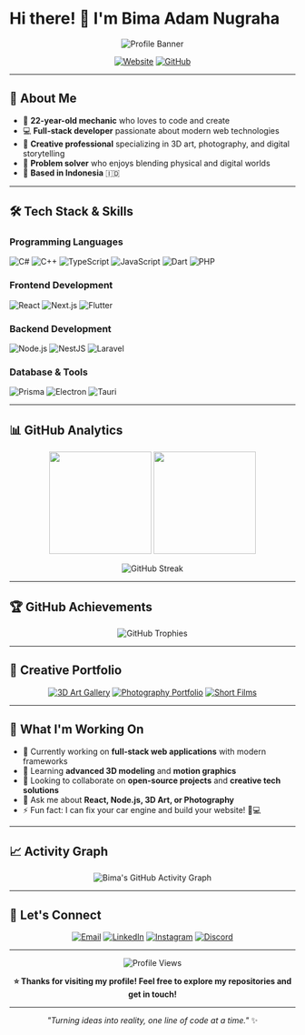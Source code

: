 # Hi there! 👋 I'm Bima Adam Nugraha

<div align="center">
  
  ![Profile Banner](https://readme-typing-svg.demolab.com?font=Fira+Code&size=22&pause=1000&color=00D4FF&center=true&vCenter=true&width=600&lines=Full+Stack+Developer+%F0%9F%92%BB;Creative+Mechanic+%F0%9F%94%A7;3D+Artist+%26+Visual+Storyteller+%F0%9F%8E%A8;Bringing+Ideas+to+Life+%F0%9F%9A%80)
  
  [![Website](https://img.shields.io/badge/🌐_Website-bimaadamrin.my.id-FF4088?style=for-the-badge&logoColor=white)](https://bimaadamrin.my.id)
  [![GitHub](https://img.shields.io/badge/GitHub-@bimaadam-181717?style=for-the-badge&logo=github&logoColor=white)](https://github.com/bimaadam)
  
</div>

---

## 🚀 About Me

- 🔧 **22-year-old mechanic** who loves to code and create
- 💻 **Full-stack developer** passionate about modern web technologies
- 🎨 **Creative professional** specializing in 3D art, photography, and digital storytelling
- 🌟 **Problem solver** who enjoys blending physical and digital worlds
- 📍 **Based in Indonesia** 🇮🇩

---

## 🛠️ Tech Stack & Skills

### Programming Languages
![C#](https://img.shields.io/badge/C%23-239120?style=for-the-badge&logo=c-sharp&logoColor=white)
![C++](https://img.shields.io/badge/C++-00599C?style=for-the-badge&logo=cplusplus&logoColor=white)
![TypeScript](https://img.shields.io/badge/TypeScript-007ACC?style=for-the-badge&logo=typescript&logoColor=white)
![JavaScript](https://img.shields.io/badge/JavaScript-F7DF1E?style=for-the-badge&logo=javascript&logoColor=black)
![Dart](https://img.shields.io/badge/Dart-0175C2?style=for-the-badge&logo=dart&logoColor=white)
![PHP](https://img.shields.io/badge/PHP-777BB4?style=for-the-badge&logo=php&logoColor=white)

### Frontend Development
![React](https://img.shields.io/badge/React-20232A?style=for-the-badge&logo=react&logoColor=61DAFB)
![Next.js](https://img.shields.io/badge/Next.js-000000?style=for-the-badge&logo=nextdotjs&logoColor=white)
![Flutter](https://img.shields.io/badge/Flutter-02569B?style=for-the-badge&logo=flutter&logoColor=white)

### Backend Development
![Node.js](https://img.shields.io/badge/Node.js-43853D?style=for-the-badge&logo=node.js&logoColor=white)
![NestJS](https://img.shields.io/badge/NestJS-E0234E?style=for-the-badge&logo=nestjs&logoColor=white)
![Laravel](https://img.shields.io/badge/Laravel-FF2D20?style=for-the-badge&logo=laravel&logoColor=white)

### Database & Tools
![Prisma](https://img.shields.io/badge/Prisma-3982CE?style=for-the-badge&logo=Prisma&logoColor=white)
![Electron](https://img.shields.io/badge/Electron-191970?style=for-the-badge&logo=Electron&logoColor=white)
![Tauri](https://img.shields.io/badge/Tauri-FFC131?style=for-the-badge&logo=Tauri&logoColor=white)

---

## 📊 GitHub Analytics

<div align="center">
  
  <img height="180em" src="https://github-readme-stats.vercel.app/api?username=bimaadam&show_icons=true&theme=tokyonight&include_all_commits=true&count_private=true&hide_border=true"/>
  <img height="180em" src="https://github-readme-stats.vercel.app/api/top-langs/?username=bimaadam&layout=compact&langs_count=8&theme=tokyonight&hide_border=true&hide=html,scss,css"/>
  
</div>

<div align="center">
  
  ![GitHub Streak](https://streak-stats.demolab.com?user=bimaadam&theme=tokyonight&hide_border=true&date_format=j%20M%5B%20Y%5D)
  
</div>

---

## 🏆 GitHub Achievements

<div align="center">
  
  ![GitHub Trophies](https://github-profile-trophy.vercel.app/?username=bimaadam&theme=tokyonight&no-frame=true&no-bg=true&margin-w=4&rank=SSS,SS,S,AAA,AA,A,B)
  
</div>

---

## 🎨 Creative Portfolio

<div align="center">
  
  [![3D Art Gallery](https://img.shields.io/badge/🎨_3D_Art_Gallery-FF6B6B?style=for-the-badge&logoColor=white)](https://bimaadamrin.my.id/3d-art)
  [![Photography Portfolio](https://img.shields.io/badge/📸_Photography-4ECDC4?style=for-the-badge&logoColor=white)](https://bimaadamrin.my.id/photography)
  [![Short Films](https://img.shields.io/badge/🎬_Short_Films-45B7D1?style=for-the-badge&logoColor=white)](https://bimaadamrin.my.id/films)
  
</div>

---

## 🌟 What I'm Working On

- 🔭 Currently working on **full-stack web applications** with modern frameworks
- 🌱 Learning **advanced 3D modeling** and **motion graphics**
- 👯 Looking to collaborate on **open-source projects** and **creative tech solutions**
- 💬 Ask me about **React, Node.js, 3D Art, or Photography**
- ⚡ Fun fact: I can fix your car engine and build your website! 🚗💻

---

## 📈 Activity Graph

<div align="center">
  
  ![Bima's GitHub Activity Graph](https://github-readme-activity-graph.vercel.app/graph?username=bimaadam&bg_color=1a1b27&color=70a5fd&line=70a5fd&point=bf91f3&area=true&hide_border=true)
  
</div>

---

## 🤝 Let's Connect

<div align="center">
  
  [![Email](https://img.shields.io/badge/Email-D14836?style=for-the-badge&logo=gmail&logoColor=white)](mailto:contact@bimaadamrin.my.id)
  [![LinkedIn](https://img.shields.io/badge/LinkedIn-0077B5?style=for-the-badge&logo=linkedin&logoColor=white)](https://linkedin.com/in/bimaadam)
  [![Instagram](https://img.shields.io/badge/Instagram-E4405F?style=for-the-badge&logo=instagram&logoColor=white)](https://instagram.com/bimaadam)
  [![Discord](https://img.shields.io/badge/Discord-7289DA?style=for-the-badge&logo=discord&logoColor=white)](https://discord.com/users/bimaadam)
  
</div>

---

<div align="center">
  
  ![Profile Views](https://komarev.com/ghpvc/?username=bimaadam&label=Profile%20Views&color=0e75b6&style=flat)
  
  **⭐ Thanks for visiting my profile! Feel free to explore my repositories and get in touch!**
  
</div>

---

<div align="center">
  
  *"Turning ideas into reality, one line of code at a time."* ✨
  
</div>
